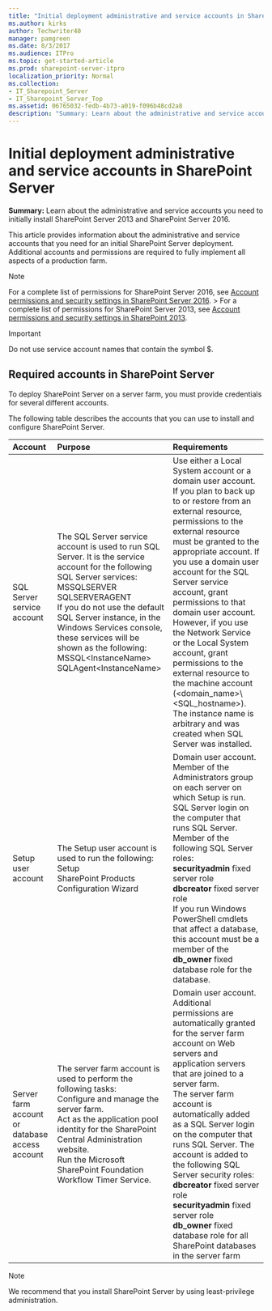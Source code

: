 ```yaml
---
title: "Initial deployment administrative and service accounts in SharePoint Server"
ms.author: kirks
author: Techwriter40
manager: pamgreen
ms.date: 8/3/2017
ms.audience: ITPro
ms.topic: get-started-article
ms.prod: sharepoint-server-itpro
localization_priority: Normal
ms.collection:
- IT_Sharepoint_Server
- IT_Sharepoint_Server_Top
ms.assetid: 06765032-fedb-4b73-a019-f096b48cd2a8
description: "Summary: Learn about the administrative and service accounts you need to initially install SharePoint Server 2013 and SharePoint Server 2016."
---
```


# Initial deployment administrative and service accounts in SharePoint Server

 **Summary:** Learn about the administrative and service accounts you need to initially install SharePoint Server 2013 and SharePoint Server 2016. 
  
This article provides information about the administrative and service accounts that you need for an initial SharePoint Server deployment. Additional accounts and permissions are required to fully implement all aspects of a production farm.
  
> [!NOTE]
> For a complete list of permissions for SharePoint Server 2016, see [Account permissions and security settings in SharePoint Server 2016](account-permissions-and-security-settings-in-sharepoint-server-2016.md). > For a complete list of permissions for SharePoint Server 2013, see [Account permissions and security settings in SharePoint 2013](account-permissions-and-security-settings-in-sharepoint-2013.md). 
  
> [!IMPORTANT]
> Do not use service account names that contain the symbol $. 
  
## Required accounts in SharePoint Server

To deploy SharePoint Server on a server farm, you must provide credentials for several different accounts.
  
The following table describes the accounts that you can use to install and configure SharePoint Server.
  
|**Account**|**Purpose**|**Requirements**|
|:-----|:-----|:-----|
|SQL Server service account  <br/> | The SQL Server service account is used to run SQL Server. It is the service account for the following SQL Server services:  <br/>  MSSQLSERVER  <br/>  SQLSERVERAGENT  <br/>  If you do not use the default SQL Server instance, in the Windows Services console, these services will be shown as the following:  <br/>  MSSQL\<InstanceName\>  <br/>  SQLAgent\<InstanceName\>  <br/> |Use either a Local System account or a domain user account.  <br/> If you plan to back up to or restore from an external resource, permissions to the external resource must be granted to the appropriate account. If you use a domain user account for the SQL Server service account, grant permissions to that domain user account. However, if you use the Network Service or the Local System account, grant permissions to the external resource to the machine account (\<domain_name\>\\<SQL_hostname\>).  <br/> The instance name is arbitrary and was created when SQL Server was installed.  <br/> |
|Setup user account  <br/> | The Setup user account is used to run the following:  <br/>  Setup  <br/>  SharePoint Products Configuration Wizard  <br/> | Domain user account.  <br/>  Member of the Administrators group on each server on which Setup is run.  <br/>  SQL Server login on the computer that runs SQL Server.  <br/>  Member of the following SQL Server roles:  <br/> **securityadmin** fixed server role  <br/> **dbcreator** fixed server role  <br/>  If you run Windows PowerShell cmdlets that affect a database, this account must be a member of the **db_owner** fixed database role for the database.  <br/> |
|Server farm account or database access account  <br/> | The server farm account is used to perform the following tasks:  <br/>  Configure and manage the server farm.  <br/>  Act as the application pool identity for the SharePoint Central Administration website.  <br/>  Run the Microsoft SharePoint Foundation Workflow Timer Service.  <br/> | Domain user account.  <br/>  Additional permissions are automatically granted for the server farm account on Web servers and application servers that are joined to a server farm.  <br/>  The server farm account is automatically added as a SQL Server login on the computer that runs SQL Server. The account is added to the following SQL Server security roles:  <br/> **dbcreator** fixed server role  <br/> **securityadmin** fixed server role  <br/> **db_owner** fixed database role for all SharePoint databases in the server farm  <br/> |
   
> [!NOTE]
> We recommend that you install SharePoint Server by using least-privilege administration. 
  

